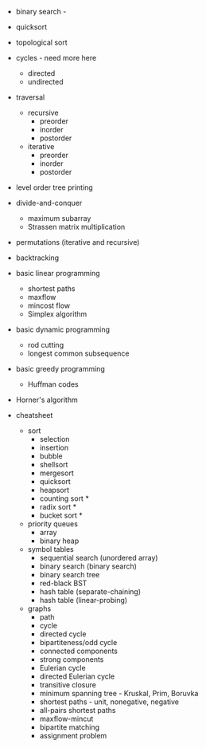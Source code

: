 - binary search -
- quicksort
- topological sort
- cycles - need more here
    - directed
    - undirected
- traversal
    - recursive
        - preorder
        - inorder
        - postorder
    - iterative
        - preorder
        - inorder
        - postorder
- level order tree printing



- divide-and-conquer
    - maximum subarray
    - Strassen matrix multiplication
- permutations (iterative and recursive)
- backtracking
- basic linear programming
    - shortest paths
    - maxflow
    - mincost flow
    - Simplex algorithm
- basic dynamic programming
    - rod cutting
    - longest common subsequence
- basic greedy programming
    - Huffman codes
- Horner's algorithm

- cheatsheet
    - sort
        - selection
        - insertion
        - bubble
        - shellsort
        - mergesort
        - quicksort
        - heapsort
        - counting sort *
        - radix sort *
        - bucket sort *
    - priority queues
        - array
        - binary heap
    - symbol tables
        - sequential search (unordered array)
        - binary search (binary search)
        - binary search tree
        - red-black BST
        - hash table (separate-chaining)
        - hash table (linear-probing)
     - graphs
        - path
        - cycle
        - directed cycle
        - bipartiteness/odd cycle
        - connected components
        - strong components
        - Eulerian cycle
        - directed Eulerian cycle
        - transitive closure
        - minimum spanning tree - Kruskal, Prim, Boruvka
        - shortest paths - unit, nonegative, negative
        - all-pairs shortest paths
        - maxflow-mincut
        - bipartite matching
        - assignment problem
